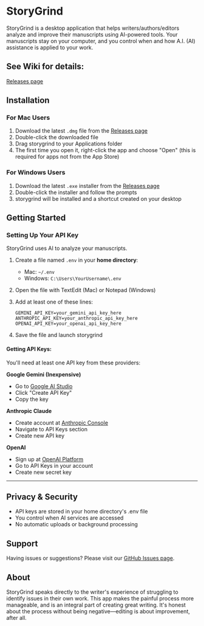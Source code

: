 # StoryGrind

StoryGrind is a desktop application that helps writers/authors/editors analyze and improve their manuscripts using AI-powered tools. Your manuscripts stay on your computer, and you control when and how A.I. (AI) assistance is applied to your work.

## See Wiki for details:
[Releases page](https://github.com/cleesmith/storygrind/wiki)

## Installation

### For Mac Users
1. Download the latest `.dmg` file from the [Releases page](https://github.com/cleesmith/storygrind/releases)
2. Double-click the downloaded file
3. Drag storygrind to your Applications folder
4. The first time you open it, right-click the app and choose "Open" (this is required for apps not from the App Store)

### For Windows Users  
1. Download the latest `.exe` installer from the [Releases page](https://github.com/cleesmith/storygrind/releases)
2. Double-click the installer and follow the prompts
3. storygrind will be installed and a shortcut created on your desktop

## Getting Started

### Setting Up Your API Key

StoryGrind uses AI to analyze your manuscripts.

1. Create a file named `.env` in your **home directory**:
   - Mac: `~/.env`
   - Windows: `C:\Users\YourUsername\.env`

2. Open the file with TextEdit (Mac) or Notepad (Windows)

3. Add at least one of these lines:
   ```
   GEMINI_API_KEY=your_gemini_api_key_here
   ANTHROPIC_API_KEY=your_anthropic_api_key_here
   OPENAI_API_KEY=your_openai_api_key_here
   ```

4. Save the file and launch storygrind

#### Getting API Keys:

You'll need at least one API key from these providers:

**Google Gemini (Inexpensive)**
- Go to [Google AI Studio](https://aistudio.google.com/app/apikey)
- Click "Create API Key"
- Copy the key

**Anthropic Claude**
- Create account at [Anthropic Console](https://console.anthropic.com/)
- Navigate to API Keys section
- Create new API key

**OpenAI**
- Sign up at [OpenAI Platform](https://platform.openai.com/)
- Go to API Keys in your account
- Create new secret key

---

## Privacy & Security

- API keys are stored in your home directory's .env file
- You control when AI services are accessed
- No automatic uploads or background processing

## Support

Having issues or suggestions? Please visit our [GitHub Issues page](https://github.com/cleesmith/storygrind/issues).

## About

StoryGrind speaks directly to the writer's experience of struggling to identify issues in their own work. This app makes the painful process more manageable, and is an integral part of creating great writing. It's honest about the process without being negative—editing is about improvement, after all.
